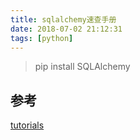 ```yaml
---
title: sqlalchemy速查手册
date: 2018-07-02 21:12:31
tags: [python]
---
```


> pip install SQLAlchemy
<!--more-->


## 参考
[tutorials](http://docs.sqlalchemy.org/en/latest/orm/tutorial.html)
